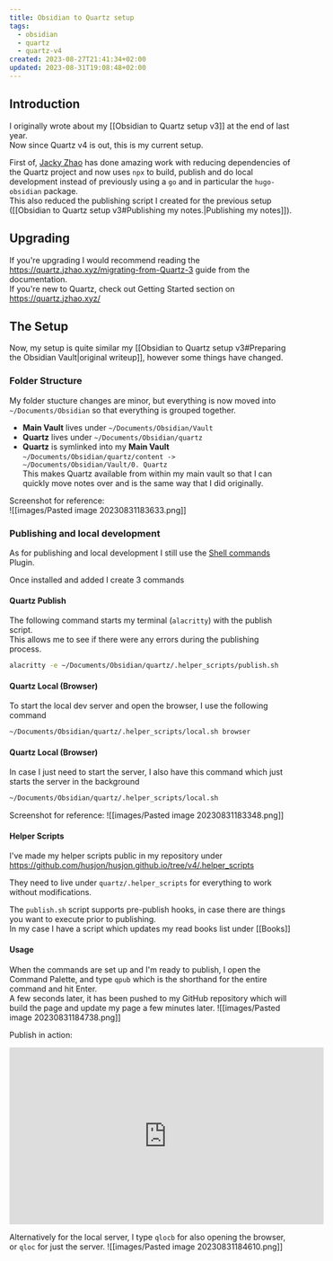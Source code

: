 ```yaml
---
title: Obsidian to Quartz setup
tags:
  - obsidian
  - quartz
  - quartz-v4
created: 2023-08-27T21:41:34+02:00
updated: 2023-08-31T19:08:48+02:00
---
```


## Introduction
I originally wrote about my [[Obsidian to Quartz setup v3]] at the end of last year.  
Now since Quartz v4 is out, this is my current setup.

First of, [Jacky Zhao](https://github.com/jackyzha0) has done amazing work with reducing dependencies of the Quartz project and now uses `npx` to build, publish and do local development instead of previously using a `go` and in particular the `hugo-obsidian` package.  
This also reduced the publishing script I created for the previous setup ([[Obsidian to Quartz setup v3#Publishing my notes.|Publishing my notes]]).


## Upgrading
If you're upgrading I would recommend reading the https://quartz.jzhao.xyz/migrating-from-Quartz-3 guide from the documentation.  
If you're new to Quartz, check out Getting Started section on https://quartz.jzhao.xyz/



## The Setup
Now, my setup is quite similar my [[Obsidian to Quartz setup v3#Preparing the Obsidian Vault|original writeup]], however some things have changed.

### Folder Structure
My folder stucture changes are minor, but everything is now moved into `~/Documents/Obsidian` so that everything is grouped together.
* **Main Vault** lives under `~/Documents/Obsidian/Vault`
* **Quartz** lives under `~/Documents/Obsidian/quartz`
* **Quartz** is symlinked into my **Main Vault**  
  `~/Documents/Obsidian/quartz/content -> ~/Documents/Obsidian/Vault/0. Quartz`  
  This makes Quartz available from within my main vault so that I can quickly move notes over and is the same way that I did originally.

Screenshot for reference:  
![[images/Pasted image 20230831183633.png]]

### Publishing and local development
As for publishing and local development I still use the [Shell commands](https://obsidian.md/plugins?search=obsidian-shellcommands) Plugin.

Once installed and added I create 3 commands
#### Quartz Publish 
The following command starts my terminal (`alacritty`) with the publish script.  
This allows me to see if there were any errors during the publishing process.
```bash
alacritty -e ~/Documents/Obsidian/quartz/.helper_scripts/publish.sh
```

#### Quartz Local (Browser)
To start the local dev server and open the browser, I use the following command
  ```bash
  ~/Documents/Obsidian/quartz/.helper_scripts/local.sh browser
  ```
  
#### Quartz Local (Browser)
In case I just need to start the server, I also have this command which just starts the server in the background
  ```bash
  ~/Documents/Obsidian/quartz/.helper_scripts/local.sh
  ```
Screenshot for reference:
![[images/Pasted image 20230831183348.png]]

#### Helper Scripts
I've made my helper scripts public in my repository under https://github.com/husjon/husjon.github.io/tree/v4/.helper_scripts

They need to live under `quartz/.helper_scripts` for everything to work without modifications.

The `publish.sh` script supports pre-publish hooks, in case there are things you want to execute prior to publishing.  
In my case I have a script which updates my read books list under [[Books]]



#### Usage
When the commands are set up and I'm ready to publish, I open the Command Palette, and type `qpub` which is the shorthand for the entire command and hit Enter.  
A few seconds later, it has been pushed to my GitHub repository which will build the page and update my page a few minutes later.
![[images/Pasted image 20230831184738.png]]

Publish in action:
<iframe
  width="560"
  height="315"
  src="https://www.youtube.com/embed/I2tLVYJ9UoQ?si=yNa8_xgCjrHvBmWD"
  title="YouTube video player"
  frameborder="0"
  allow="accelerometer; autoplay; clipboard-write; encrypted-media; gyroscope; picture-in-picture; web-share"
  allowfullscreen
></iframe>



Alternatively for the local server, I type `qlocb` for also opening the browser, or `qloc` for just the server.
![[images/Pasted image 20230831184610.png]]